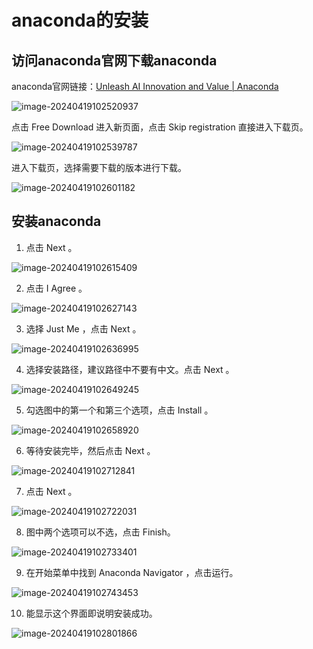 # anaconda的安装

## 访问anaconda官网下载anaconda

anaconda官网链接：[Unleash AI Innovation and Value | Anaconda](https://www.anaconda.com/)

![image-20240419102520937](anaconda的安装.assets/image-20240419102520937.png)

点击 Free Download 进入新页面，点击 Skip registration 直接进入下载页。

![image-20240419102539787](anaconda的安装.assets/image-20240419102539787.png)

进入下载页，选择需要下载的版本进行下载。

![image-20240419102601182](anaconda的安装.assets/image-20240419102601182.png)

## 安装anaconda

1. 点击 Next 。

![image-20240419102615409](anaconda的安装.assets/image-20240419102615409.png)

2. 点击 I Agree 。

![image-20240419102627143](anaconda的安装.assets/image-20240419102627143.png)

3. 选择 Just Me ，点击 Next 。

![image-20240419102636995](anaconda的安装.assets/image-20240419102636995.png)

4. 选择安装路径，建议路径中不要有中文。点击 Next 。

![image-20240419102649245](anaconda的安装.assets/image-20240419102649245.png)

5. 勾选图中的第一个和第三个选项，点击 Install 。

![image-20240419102658920](anaconda的安装.assets/image-20240419102658920.png)

6. 等待安装完毕，然后点击 Next 。

![image-20240419102712841](anaconda的安装.assets/image-20240419102712841.png)

7. 点击 Next 。

![image-20240419102722031](anaconda的安装.assets/image-20240419102722031.png)

8. 图中两个选项可以不选，点击 Finish。

![image-20240419102733401](anaconda的安装.assets/image-20240419102733401.png)

9. 在开始菜单中找到 Anaconda Navigator ，点击运行。

![image-20240419102743453](anaconda的安装.assets/image-20240419102743453.png)

10. 能显示这个界面即说明安装成功。

![image-20240419102801866](anaconda的安装.assets/image-20240419102801866.png)